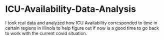 # ICU-Availability-Data-Analysis
I took real data and analyzed how ICU Availability corresponded to time in certain regions in Illinois to help figure out if now is a good time to go back to work with the current covid situation.
